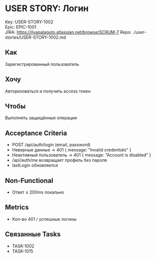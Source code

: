 # USER STORY: Логин
Key: USER-STORY-1002  
Epic: EPIC-1001  
JIRA: https://ilyapalaguto.atlassian.net/browse/SCRUM-7
Repo: ./user-stories/USER-STORY-1002.md

## Как
Зарегистрированный пользователь

## Хочу
Авторизоваться и получить access токен

## Чтобы
Выполнять защищённые операции

## Acceptance Criteria
- POST /api/auth/login (email, password)
- Неверные данные → 401 { message: "Invalid credentials" }
- Неактивный пользователь → 401 { message: "Account is disabled" }
- /api/auth/me возвращает профиль без пароля
- lastLogin обновляется

## Non-Functional
- Ответ ≤ 200ms локально

## Metrics
- Кол-во 401 / успешные логины

## Связанные Tasks
- TASK-1002
- TASK-1015
